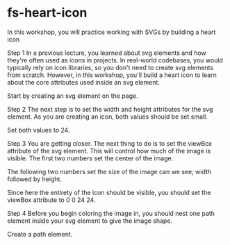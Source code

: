 # fs-heart-icon

In this workshop, you will practice working with SVGs by building a heart icon

Step 1
In a previous lecture, you learned about svg elements and how they're often used as icons in projects. In real-world codebases, you would typically rely on icon libraries, so you don't need to create svg elements from scratch. However, in this workshop, you'll build a heart icon to learn about the core attributes used inside an svg element.

Start by creating an svg element on the page.

Step 2
The next step is to set the width and height attributes for the svg element. As you are creating an icon, both values should be set small.

Set both values to 24.

Step 3
You are getting closer. The next thing to do is to set the viewBox attribute of the svg element. This will control how much of the image is visible. The first two numbers set the center of the image.

The following two numbers set the size of the image can we see; width followed by height.

Since here the entirety of the icon should be visible, you should set the viewBox attribute to 0 0 24 24.

Step 4
Before you begin coloring the image in, you should nest one path element inside your svg element to give the image shape.

Create a path element.

